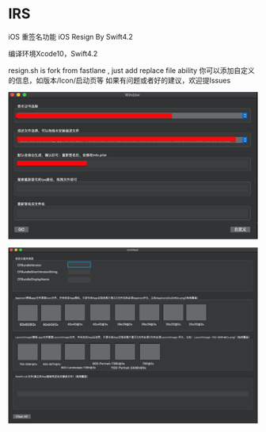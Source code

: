 # IRS
iOS 重签名功能 iOS Resign  By Swift4.2

编译环境Xcode10，Swift4.2

resign.sh is fork from fastlane , just add replace file ability
你可以添加自定义的信息，如版本/Icon/启动页等
如果有问题或者好的建议，欢迎提Issues

![基本功能](https://github.com/Dcell/IRS/blob/master/images/%E5%B1%8F%E5%B9%95%E5%BF%AB%E7%85%A7%202019-03-10%20%E4%B8%8B%E5%8D%882.42.26.png)

![扩展功能](https://github.com/Dcell/IRS/blob/master/images/%E5%B1%8F%E5%B9%95%E5%BF%AB%E7%85%A7%202019-03-10%20%E4%B8%8B%E5%8D%882.42.33.png)
